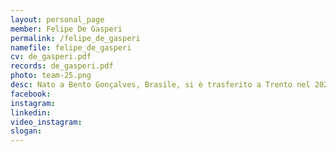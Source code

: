 ```yaml
---
layout: personal_page
member: Felipe De Gasperi
permalink: /felipe_de_gasperi
namefile: felipe_de_gasperi
cv: de_gasperi.pdf
records: de_gasperi.pdf
photo: team-25.png
desc: Nato a Bento Gonçalves, Brasile, si è trasferito a Trento nel 2022 con la sua famiglia, scegliendo Meano come casa. Dopo 11 anni in BANRISUL, oggi lavora in contabilità presso DAO. Con studi in Biologia, ha sempre operato in ambito amministrativo ed economico.
facebook: 
instagram: 
linkedin: 
video_instagram: 
slogan: 
---
```

